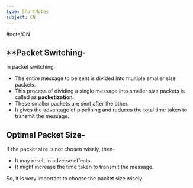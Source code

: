 ```yaml
---
type: ShortNotes
subject: CN
---
```

#note/CN
## **Packet Switching-

In packet switching,

- The entire message to be sent is divided into multiple smaller size packets.
- This process of dividing a single message into smaller size packets is called as **packetization**.
- These smaller packets are sent after the other.
- It gives the advantage of pipelining and reduces the total time taken to transmit the message.

## **Optimal Packet Size-**

If the packet size is not chosen wisely, then-

- It may result in adverse effects.
- It might increase the time taken to transmit the message.

So, it is very important to choose the packet size wisely.
